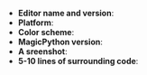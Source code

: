 <!--
Thanks for wanting to report an issue you've found in MagicPython.
If this is a bug report, then please fill in the template below.

Thank you!
-->

* **Editor name and version**:
* **Platform**:
* **Color scheme**:
* **MagicPython version**:
* **A sreenshot**:
* **5-10 lines of surrounding code**:
